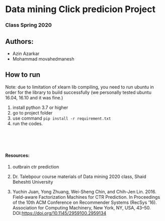 # Data mining Click predicion Project 
### Class Spring 2020

## Authors:
- Azin Azarkar
- Mohammad movahedmanesh

## How to run
Note: due to limitation of xlearn lib compiling, you need to run ubuntu in order for the library to build successfully (we personally tested ubuntu 16.04, 16.10 and it was fine.)

1. install python 3.7 or higher
2. go to project folder
3. use command `pip install -r requirement.txt`
4. run the codes.

<br />
<br />
<br />


#### Resources:
1. outbrain ctr prediction

2. Dr. Talebpour course materials of Data mining 2020 class, Shaid Beheshti University 

3. Yuchin Juan, Yong Zhuang, Wei-Sheng Chin, and Chih-Jen Lin. 2016. Field-aware Factorization Machines for CTR Prediction. In Proceedings of the 10th ACM Conference on Recommender Systems (RecSys ’16). Association for Computing Machinery, New York, NY, USA, 43–50. DOI:https://doi.org/10.1145/2959100.2959134

